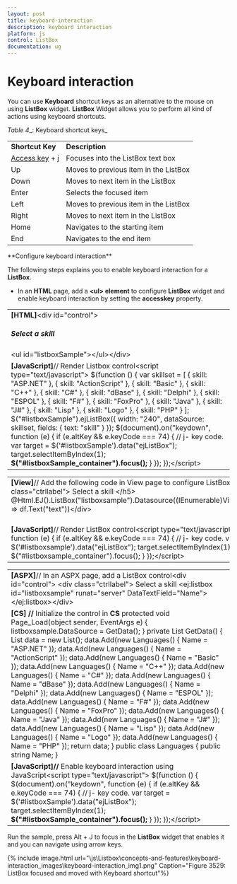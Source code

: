 ```yaml
---
layout: post
title: keyboard-interaction
description: keyboard interaction
platform: js
control: ListBox
documentation: ug
---
```


# Keyboard interaction

You can use **Keyboard** shortcut keys as an alternative to the mouse on using **ListBox** widget. **ListBox** Widget allows you to perform all kind of actions using keyboard shortcuts.

_Table_ _4__: Keyboard shortcut keys_

<table>
<tr>
<td>
<b>Shortcut Key</b></td><td>
<b>Description</b></td></tr>
<tr>
<td>
<a href=http://en.wikipedia.org/wiki/Access_key>Access key</a> + j	</td><td>
Focuses into the ListBox text box</td></tr>
<tr>
<td>
Up</td><td>
Moves to previous item in the ListBox</td></tr>
<tr>
<td>
Down</td><td>
Moves to next item in the ListBox</td></tr>
<tr>
<td>
Enter</td><td>
Selects the focused item</td></tr>
<tr>
<td>
Left </td><td>
Moves to previous item in the ListBox</td></tr>
<tr>
<td>
Right </td><td>
Moves to next item in the ListBox</td></tr>
<tr>
<td>
Home</td><td>
Navigates to the starting item </td></tr>
<tr>
<td>
End</td><td>
Navigates to the end item </td></tr>
</table>
**Configure keyboard interaction**

The following steps explains you to enable keyboard interaction for a **ListBox**.

* In an **HTML** page, add a **&lt;ul&gt; element** to configure **ListBox** widget and enable keyboard interaction by setting the **accesskey** property.



<table>
<tr>
<td>
<b>[HTML]</b>&lt;div id="control"&gt;    <h5 class="ctrllabel">Select a skill</h5>    &lt;ul id="listboxSample"&gt;&lt;/ul&gt;&lt;/div&gt;</td></tr>
<tr>
<td>
<b>[JavaScript]</b>// Render Listbox control&lt;script type="text/javascript"&gt;    $(function () {        var skillset = [        { skill: "ASP.NET" }, { skill: "ActionScript" }, { skill: "Basic" },        { skill: "C++" }, { skill: "C#" }, { skill: "dBase" }, { skill: "Delphi" },        { skill: "ESPOL" }, { skill: "F#" }, { skill: "FoxPro" }, { skill: "Java" },        { skill: "J#" }, { skill: "Lisp" }, { skill: "Logo" }, { skill: "PHP" }        ];        $("#listboxSample").ejListBox({            width: "240", dataSource: skillset,            fields: { text: "skill" }        });        $(document).on("keydown", function (e) {            if (e.altKey && e.keyCode === 74) { // j- key code.                var target = $('#listboxSample').data("ejListBox");                target.selectItemByIndex(1);                <b>$("#listboxSample_container").focus();</b>            }        });    });&lt;/script&gt;</td></tr>
</table>


<table>
<tr>
<td>
<b>[View]</b>// Add the following code in View page to configure ListBox widget&lt;div id="control"&gt;    &lt;h5 class="ctrllabel"&gt;        Select a skill    &lt;/h5&gt;  @Html.EJ().ListBox("listboxsample").Datasource((IEnumerable<ug_listbox.controllers.skillset>)ViewBag.datasource).ListBoxFields(df => df.Text("text"))&lt;/div&gt;</td></tr>
<tr>
<td>
<br><b>[JavaScript]</b>// Render ListBox control&lt;script type="text/javascript"&gt;    $(document).on("keydown", function (e) {        if (e.altKey && e.keyCode === 74) { // j- key code.            var target = $('#listboxsample').data("ejListBox");            target.selectItemByIndex(1);            $("#listboxsample_container").focus();        }    });&lt;/script&gt;</td></tr>
</table>


<table>
<tr>
<td>
<b>[ASPX]</b>// In an ASPX page, add a ListBox control&lt;div id="control"&gt;    &lt;div class="ctrllabel"&gt;        Select a skill</div>    &lt;ej:listbox id="listboxsample" runat="server" DataTextField="Name"&gt;&lt;/ej:listbox&gt;&lt;/div&gt; </td></tr>
<tr>
<td>
<b>[CS] </b><b>// </b>Initialize the control in <b>CS</b>        protected void Page_Load(object sender, EventArgs e)        {            listboxsample.DataSource = GetData();        }        private List<Languages> GetData()        {            List<Languages> data = new List<Languages>();            data.Add(new Languages() { Name = "ASP.NET" });            data.Add(new Languages() { Name = "ActionScript" });            data.Add(new Languages() { Name = "Basic" });            data.Add(new Languages() { Name = "C++" });            data.Add(new Languages() { Name = "C#" });            data.Add(new Languages() { Name = "dBase" });            data.Add(new Languages() { Name = "Delphi" });            data.Add(new Languages() { Name = "ESPOL" });            data.Add(new Languages() { Name = "F#" });            data.Add(new Languages() { Name = "FoxPro" });            data.Add(new Languages() { Name = "Java" });            data.Add(new Languages() { Name = "J#" });            data.Add(new Languages() { Name = "Lisp" });            data.Add(new Languages() { Name = "Logo" });            data.Add(new Languages() { Name = "PHP" });            return data;        }        public class Languages        {            public string Name;        }</td></tr>
<tr>
<td>
<b>[JavaScript]</b><b>// </b>Enable keyboard interaction using JavaScript&lt;script type="text/javascript"&gt;    $(function () {        $(document).on("keydown", function (e) {            if (e.altKey && e.keyCode === 74) { // j- key code.                var target = $('#listboxSample').data("ejListBox");                target.selectItemByIndex(1);                <b>$("#listboxSample_container").focus();</b>            }        });    });&lt;/script&gt;</td></tr>
</table>


Run the sample, press Alt + J to focus in the **ListBox** widget that enables it and you can navigate using arrow keys.


{% include image.html url="\js\Listbox\concepts-and-features\keyboard-interaction_images\keyboard-interaction_img1.png" Caption="Figure 3529: ListBox focused and moved with Keyboard shortcut"%}



























